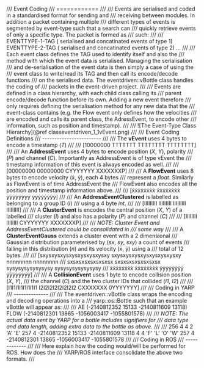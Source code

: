 /// Event Coding
/// ============
///
/// Events are serialised and coded in a standardised format for sending and
/// receiving between modules. In addition a packet containing multiple
/// different types of events is segmented by event-type such that a search can
/// quickly retrieve events of only a specific type. The packet is formed as
/// such:
///
///     EVENTTYPE-1-TAG ( serialised and concatinated events of type 1) EVENTTYPE-2-TAG ( serialised and concatinated events of type 2) ...
///
/// Each event class defines the TAG used to identify itself and also the
/// method with which the event data is serialised. Managing the serialisation
/// and de-serialisation of the event data is then simply a case of using the
/// event class to write/read its TAG and then call its encode/decode functions
/// on the serialised data. The eventdriven::vBottle class handles the coding of
/// packets in the event-driven project.
///
/// Events are defined in a class hierarchy, with each child class calling its
/// parent encode/decode function before its own. Adding a new event therefore
/// only requires defining the serialisation method for any new data that the
/// event-class contains (e.g. the Flow event only defines how the velocities
/// are encoded and calls its parent class, the AdressEvent, to encode other
/// information, such as position and timestamp).
///
/// ![The Event-Type Class Hierarchy](@ref classeventdriven_1_1vEvent.png)
///
/// Event Coding Definitions
/// ------------------------
///
/// The **vEvent** uses 4 bytes to encode a timestamp (_T_)
///
///     [10000000 TTTTTTT TTTTTTTT TTTTTTTT]
///
/// An **AddressEvent** uses 4 bytes to encode position (_X_, _Y_), polarity
/// (_P_) and channel (_C_). Importantly as AddressEvent is of type vEvent the
/// timestamp information of this event is always encoded as well.
///
///     [00000000 00000000 CYYYYYYY XXXXXXXP]
///
/// A **FlowEvent** uses 8 bytes to encode velocity (ẋ, ẏ), each 4 bytes
/// represent a _float_. Similarly as FlowEvent is of time AddressEvent the
/// FlowEvent also encodes all the position and timestamp information above.
///
///     [ẋẋẋẋẋẋẋẋ ẋẋẋẋẋẋẋẋ ẏẏẏẏẏẏẏẏ ẏẏẏẏẏẏẏẏ]
///
/// An **AddressEventClustered** is labelled as belonging to a group ID (_I_)
/// using a 4 byte _int_.
///
///     [IIIIIIIII IIIIIIIII IIIIIIIII IIIIIIIII]
///
/// A **ClusterEvent** is encodes the central position (_X_, _Y_) of a labelled
/// cluster (_I_) and also has a polarity (_P_) and channel (_C_)
///
///     [IIIIIIII IIIIIIII CYYYYYYY XXXXXXXP]
///
/// _NOTE: Cluster Event and AddressEventClustered could be consolidated in
/// some way_
///
/// A **ClusterEventGauss** extends a cluster event with a 2 dimensional
/// Gaussian distribution parameterised by (_sx_, _sy_, _sxy_) a count of events
/// falling in this distribution (_n_) and its velocity (ẋ, ẏ) using a
/// total of 12 bytes.
///
///     [sxysxysxysxysxysxysxysxy sxysxysxysxysxysxysxysxy nnnnnnnn nnnnnnnn
///      sxsxsxsxsxsxsxsx sxsxsxsxsxsxsxsx sysysysysysysysy sysysysysysysysy
///      ẋẋẋẋẋẋẋẋ ẋẋẋẋẋẋẋẋ ẏẏẏẏẏẏẏẏ ẏẏẏẏẏẏẏẏ]
///
/// A **CollisionEvent** uses 1 byte to encode collision position (_X_, _Y_),
/// the channel (_C_) and the two cluster IDs that collided (_I1_, _I2_)
///
///     [I1I1I1I1I1I1I1I1 I2I2I2I2I2I2I2I2 CXXXXXXX 0YYYYYYY]
///
/// Coding in YARP
/// --------------
///
/// The eventdriven::vBottle class wraps the encoding and decoding operations into a
/// yarp::os::Bottle such that an example vBottle will appear as:
///
///     AE (-2140812352 15133 -2140811609 13118) FLOW (-2140812301 13865 -1056003417 -1055801578)
///
/// _NOTE: The actual data sent by YARP for a bottle includes signifiers for
/// data type and data length, adding extra data to the bottle as above._
///
///     256 4 4 2 'A' 'E' 257 4 -2140812352 15133 -2140811609 13118 4 4 'F' 'L' 'O' 'W' 257 4 -2140812301 13865 -1056003417 -1055801578
///
/// Coding in ROS
/// -------------
///
/// Here explain how the coding would/will be performed for ROS. How does the
/// YARP/ROS interface consolidate the above two formats.
///
